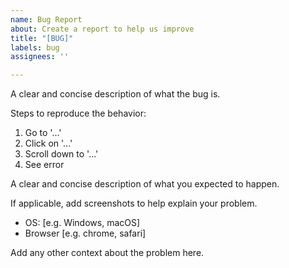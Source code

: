 ```yaml
---
name: Bug Report
about: Create a report to help us improve
title: "[BUG]"
labels: bug
assignees: ''

---
```


A clear and concise description of what the bug is.

Steps to reproduce the behavior:
1. Go to '...'
2. Click on '...'
3. Scroll down to '...'
4. See error

A clear and concise description of what you expected to happen.

If applicable, add screenshots to help explain your problem.

 - OS: [e.g. Windows, macOS]
 - Browser [e.g. chrome, safari]

Add any other context about the problem here.
